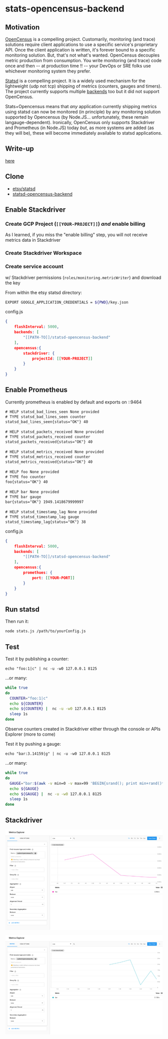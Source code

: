 # stats-opencensus-backend

## Motivation

[OpenCensus](opencensus.io) is a compelling project. Customarily, monitoring (and trace) solutions require client applications to use a specific service's proprietary API. Once the client application is written, it's forever bound to a specific monitoring solution. But, that's not what's wanted. OpenCensus decouples metric production from consumption. You write monitoring (and trace) code once and then -- at production time !! -- your DevOps or SRE folks use whichever monitoring system they prefer.

[Statsd](https://github.com/etsy/statsd) is a compelling project. It is a widely used mechanism for the lightweight (udp not tcp) shipping of metrics (counters, gauges and timers). The project currently supports multiple [backends](https://github.com/etsy/statsd/blob/master/docs/backend.md) too but it did not support OpenCensus.

Stats+Opencensus means that *any* application currently shipping metrics using statsd can now be monitored (in principle) by any monitoring solution supported by Opencensus (by Node.JS... unfortunately, these remain langauge-dependent). Ironically, OpenCensus only supports Stackdriver and Prometheus (in Node.JS) today *but*, as more systems are added (as they will be), these will become immediately available to statsd applications.

## Write-up

[here](https://medium.com/google-cloud/statsd-opencensus-backend-33297c6a58b5)

## Clone
- [etsy/statsd](https://github.com/etsy/statsd)
- [statsd-opencensus-backend](https://github.com/DazWilkin/statsd-opencensus-backend/blob/master/README.md)



## Enable Stackdriver

### Create GCP Project (`[[YOUR-PROJECT]]`) *and* enable billing

As I learned, if you miss the "enable billing" step, you will not receive metrics data in Stackdriver

### Create Stackdriver Workspace

### Create service account

w/ Stackdriver permissions (`roles/monitoring.metricWriter`) and download the key

From within the etsy statsd directory:

```bash
EXPORT GOOGLE_APPLICATION_CREDENTIALS = ${PWD}/key.json
````

config.js
```json
{
    flushInterval: 5000,
    backends: [
        "[[PATH-TO]]/statsd-opencensus-backend"
    ],
    opencensus:{
        stackdriver: {
            projectId: [[YOUR-PROJECT]]
        }
    }
}
```

## Enable Prometheus

Currently prometheus is enabled by default and exports on ::9464

```
# HELP statsd_bad_lines_seen None provided
# TYPE statsd_bad_lines_seen counter
statsd_bad_lines_seen{status="OK"} 40

# HELP statsd_packets_received None provided
# TYPE statsd_packets_received counter
statsd_packets_received{status="OK"} 40

# HELP statsd_metrics_received None provided
# TYPE statsd_metrics_received counter
statsd_metrics_received{status="OK"} 40

# HELP foo None provided
# TYPE foo counter
foo{status="OK"} 40

# HELP bar None provided
# TYPE bar gauge
bar{status="OK"} 1949.1418679999997

# HELP statsd_timestamp_lag None provided
# TYPE statsd_timestamp_lag gauge
statsd_timestamp_lag{status="OK"} 38
```

config.js
```json
{
    flushInterval: 5000,
    backends: [
        "[[PATH-TO]]/statsd-opencensus-backend"
    ],
    opencensus:{
        promethues: {
            port: [[YOUR-PORT]]
        }
    }
}
```

## Run statsd

Then run it:
```bash
node stats.js /path/to/yourConfig.js

```

## Test

Test it by publishing a counter:
```
echo "foo:1|c" | nc -u -w0 127.0.0.1 8125
```
...or many:
```bash
while true
do
  COUNTER="foo:1|c"
  echo ${COUNTER}
  echo ${COUNTER} |  nc -u -w0 127.0.0.1 8125
  sleep 1s
done
```
Observe counters created in Stackdriver either through the console or APIs Explorer (more to come)

Test it by pushing a gauge:
```
echo "bar:3.14159|g" | nc -u -w0 127.0.0.1 8125
```
...or many:
```bash
while true
do
  GAUGE="bar:$(awk -v min=0 -v max=99 'BEGIN{srand(); print min+rand()*(max-min+1)}')|g"
  echo ${GAUGE}
  echo ${GAUGE} |  nc -u -w0 127.0.0.1 8125
  sleep 1s
done
```


## Stackdriver

![](stackdriver.foo.png)

![](stackdriver.bar.png)